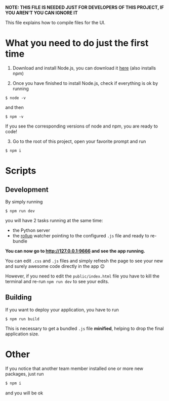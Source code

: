 **NOTE: THIS FILE IS NEEDED JUST FOR DEVELOPERS OF THIS PROJECT, IF YOU AREN'T YOU CAN IGNORE IT**

This file explains how to compile files for the UI.

# What you need to do just the first time

1. Download and install Node.js, you can download it [here](https://nodejs.org/en/download/) (also installs npm)

2. Once you have finished to install Node.js, check if everything is ok by running

```console
$ node -v
```
and then
```console
$ npm -v
```

If you see the corresponding versions of node and npm, you are ready to code!

3. Go to the root of this project, open your favorite prompt and run

```console
$ npm i
```

# Scripts

## Development

By simply running

```console
$ npm run dev
```

you will have 2 tasks running at the same time:
- the Python server
- the [rollup](https://rollupjs.org/guide/en/) watcher pointing to the configured `.js` file and ready to re-bundle

**You can now go to http://127.0.0.1:9666 and see the app running.**

You can edit `.css` and `.js` files and simply refresh the page to see your new and surely awesome code directly in the app 😉

However, if you need to edit the `public/index.html` file you  have to kill the terminal and re-run `npm run dev` to see your edits.

## Building

If you want to deploy your application, you have to run

```console
$ npm run build
```

This is necessary to get a bundled `.js` file **minified**, helping to drop the final application size.

# Other

If you notice that another team member installed one or more new packages, just run

```bash
$ npm i
```

and you will be ok
